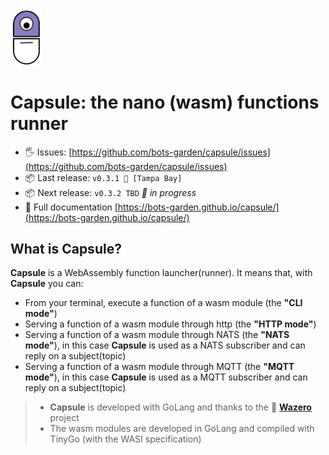 <!--
<img src="./logos/capsule-wasm-logo.png" alt="capsule-wasm-logo.png" width="40%" height="40%"/>
<img src="./logos/capsule-logo.png" alt="capsule-logo.png" width="30%" height="30%"/>
-->
<img src="./logos/capsule-logo-readme.png" alt="capsule-logo.png"  width="10%" height="10%"/>

# Capsule: the nano (wasm) functions runner

- 🖐 Issues: [https://github.com/bots-garden/capsule/issues](https://github.com/bots-garden/capsule/issues)
- 📦 Last release: `v0.3.1 🐊 [Tampa Bay]`
- 📦 Next release: `v0.3.2 TBD` *🚧 in progress*
- 📝 Full documentation [https://bots-garden.github.io/capsule/](https://bots-garden.github.io/capsule/)

## What is **Capsule**?

**Capsule** is a WebAssembly function launcher(runner). It means that, with **Capsule** you can:

- From your terminal, execute a function of a wasm module (the **"CLI mode"**)
- Serving a function of a wasm module through http (the **"HTTP mode"**)
- Serving a function of a wasm module through NATS (the **"NATS mode"**), in this case **Capsule** is used as a NATS subscriber and can reply on a subject(topic)
- Serving a function of a wasm module through MQTT (the **"MQTT mode"**), in this case **Capsule** is used as a MQTT subscriber and can reply on a subject(topic)

> - **Capsule** is developed with GoLang and thanks to the 💜 **[Wazero](https://github.com/tetratelabs/wazero)** project
> - The wasm modules are developed in GoLang and compiled with TinyGo (with the WASI specification)

